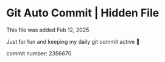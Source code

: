# Git Auto Commit | Hidden File

This file was added Feb 12, 2025

Just for fun and keeping my daily git commit active 🤪

commit number: 2356670
